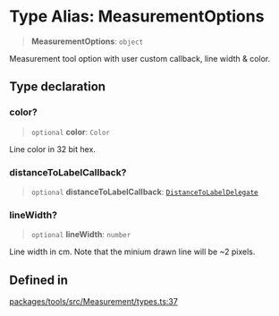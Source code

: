 # Type Alias: MeasurementOptions

> **MeasurementOptions**: `object`

Measurement tool option with user custom callback, line width & color.

## Type declaration

### color?

> `optional` **color**: `Color`

Line color in 32 bit hex.

### distanceToLabelCallback?

> `optional` **distanceToLabelCallback**: [`DistanceToLabelDelegate`](DistanceToLabelDelegate.md)

### lineWidth?

> `optional` **lineWidth**: `number`

Line width in cm. Note that the minium drawn line will be ~2 pixels.

## Defined in

[packages/tools/src/Measurement/types.ts:37](https://github.com/cognitedata/reveal/blob/2acd9d17229d2bc8e309653b4d6a39ad941e44f1/viewer/packages/tools/src/Measurement/types.ts#L37)
